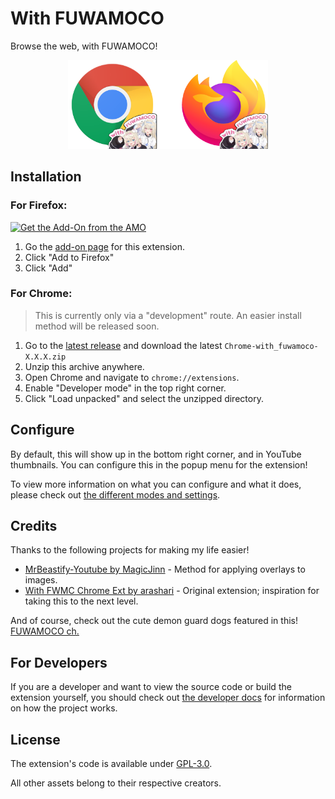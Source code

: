 # With FUWAMOCO

Browse the web, with FUWAMOCO!

<p align="center">
  <img src="./docs/images/Browse-With-FWMC.png" alt="With FWMC Image" width="320"/>
</p>

## Installation

### For Firefox:

[![Get the Add-On from the AMO](https://blog.mozilla.org/addons/files/2015/11/get-the-addon.png)](https://addons.mozilla.org/en-US/firefox/addon/browse-with-fuwamoco)

1. Go the [add-on page](https://addons.mozilla.org/en-US/firefox/addon/browse-with-fuwamoco) for this extension.
2. Click "Add to Firefox"
3. Click "Add"

### For Chrome:

> This is currently only via a "development" route. An easier install method will be released soon.

1. Go to the [latest release](https://github.com/snowydqys/With-FUWAMOCO/releases/latest) and download the latest `Chrome-with_fuwamoco-X.X.X.zip`
2. Unzip this archive anywhere.
3. Open Chrome and navigate to `chrome://extensions`.
4. Enable "Developer mode" in the top right corner.
5. Click "Load unpacked" and select the unzipped directory.

## Configure

By default, this will show up in the bottom right corner, and in YouTube thumbnails. You can configure this in the popup menu for the extension!

To view more information on what you can configure and what it does, please check out [the different modes and settings](./docs/Supported-Modes.md).

## Credits

Thanks to the following projects for making my life easier!

- [MrBeastify-Youtube by MagicJinn](https://github.com/MagicJinn/MrBeastify-Youtube) - Method for applying overlays to images.
- [With FWMC Chrome Ext by arashari](https://github.com/arashari/chrome-ext-with-fwmc) - Original extension; inspiration for taking this to the next level.

And of course, check out the cute demon guard dogs featured in this! [FUWAMOCO ch.](https://youtube.com/@FUWAMOCOch)

## For Developers

If you are a developer and want to view the source code or build the extension yourself, you should check out [the developer docs](./docs/For-Developers.md) for information on how the project works.

## License

The extension's code is available under [GPL-3.0](LICENSE).

All other assets belong to their respective creators.
